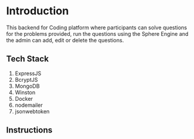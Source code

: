 # Introduction
This backend for Coding platform where participants can solve questions for the problems provided, run the questions using the Sphere Engine and the admin can add, edit or delete the questions.

## Tech Stack
<ol>
    <li>ExpressJS</li>
    <li>BcryptJS</li>
    <li>MongoDB</li>
    <li>Winston</li>
    <li>Docker</li>
    <li>nodemailer</li>
    <li>jsonwebtoken</li>
</ol>

## Instructions
